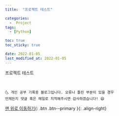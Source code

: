 ```yaml
---
title:  "프로젝트 테스트" 

categories:
  -  Project 
tags:
  - [Python]

toc: true
toc_sticky: true

date: 2022-01-05
last_modified_at: 2022-01-05
---
```


프로젝트 테스트


<br>

    🌜 개인 공부 기록용 블로그입니다. 오류나 틀린 부분이 있을 경우 
    언제든지 댓글 혹은 메일로 지적해주시면 감사하겠습니다! 😄

[맨 위로 이동하기](#){: .btn .btn--primary }{: .align-right}